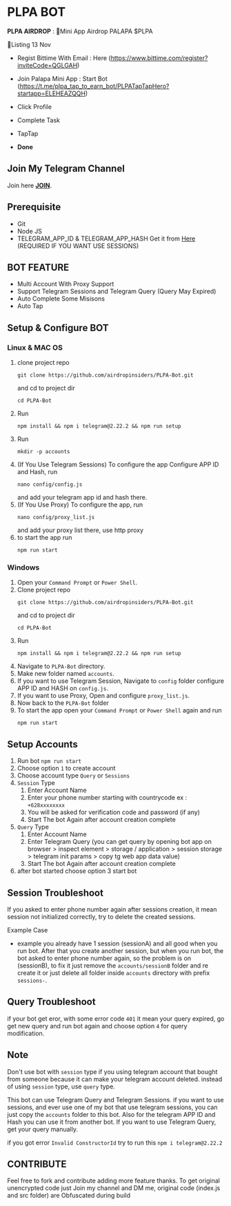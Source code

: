 # PLPA BOT

**PLPA AIRDROP** :
🔔Mini App Airdrop PALAPA $PLPA

📌Listing 13 Nov

- Regist Bittime With Email : Here (https://www.bittime.com/register?inviteCode=QGLGAH)
- Join Palapa Mini App : Start Bot (https://t.me/plpa_tap_to_earn_bot/PLPATapTapHero?startapp=ELEHEAZQQH)
- Click Profile
- Complete Task
- TapTap 

- **Done**

## Join My Telegram Channel

Join here
[**JOIN**](https://t.me/AirdropInsiderID).

## Prerequisite

- Git
- Node JS
- TELEGRAM_APP_ID & TELEGRAM_APP_HASH Get it from [Here](https://my.telegram.org/auth?to=apps) (REQUIRED IF YOU WANT USE SESSIONS)

## BOT FEATURE

- Multi Account With Proxy Support
- Support Telegram Sessions and Telegram Query (Query May Expired)
- Auto Complete Some Misisons
- Auto Tap

## Setup & Configure BOT

### Linux & MAC OS

1. clone project repo
   ```
   git clone https://github.com/airdropinsiders/PLPA-Bot.git
   ```
   and cd to project dir
   ```
   cd PLPA-Bot
   ```
2. Run
   ```
   npm install && npm i telegram@2.22.2 && npm run setup
   ```
3. Run
   ```
   mkdir -p accounts
   ```
4. (If You Use Telegram Sessions) To configure the app Configure APP ID and Hash, run
   ```
   nano config/config.js
   ```
   and add your telegram app id and hash there.
5. (If You Use Proxy) To configure the app, run
   ```
   nano config/proxy_list.js
   ```
   and add your proxy list there, use http proxy
6. to start the app run
   ```
   npm run start
   ```

### Windows

1. Open your `Command Prompt` or `Power Shell`.
2. Clone project repo
   ```
   git clone https://github.com/airdropinsiders/PLPA-Bot.git
   ```
   and cd to project dir
   ```
   cd PLPA-Bot
   ```
3. Run
   ```
   npm install && npm i telegram@2.22.2 && npm run setup
   ```
4. Navigate to `PLPA-Bot` directory.
5. Make new folder named `accounts`.
6. If you want to use Telegram Session, Navigate to `config` folder configure APP ID and HASH on `config.js`.
7. If you want to use Proxy, Open and configure `proxy_list.js`.
8. Now back to the `PLPA-Bot` folder
9.  To start the app open your `Command Prompt` or `Power Shell` again and run
    ```
    npm run start
    ```

## Setup Accounts

1. Run bot `npm run start`
2. Choose option `1` to create account
3. Choose account type `Query` or `Sessions`
4. `Session` Type
   1. Enter Account Name
   2. Enter your phone number starting with countrycode ex : `+628xxxxxxxx`
   3. You will be asked for verification code and password (if any)
   4. Start The bot Again after account creation complete
5. `Query` Type
   1. Enter Account Name
   2. Enter Telegram Query (you can get query by opening bot app on browser > inspect element > storage / application > session storage > telegram init params > copy tg web app data value)
   3. Start The bot Again after account creation complete
6. after bot started choose option 3 start bot

## Session Troubleshoot

If you asked to enter phone number again after sessions creation, it mean session not initialized correctly, try to delete the created sessions.

Example Case

- example you already have 1 session (sessionA) and all good when you run bot. After that you create another session, but when you run bot, the bot asked to enter phone number again, so the problem is on (sessionB), to fix it just remove the `accounts/sessionB` folder and re create it or just delete all folder inside `accounts` directory with prefix `sessions-`.

## Query Troubleshoot

if your bot get eror, with some error code `401` it mean your query expired, go get new query and run bot again and choose option `4` for query modification.

## Note

Don't use bot with `session` type if you using telegram account that bought from someone because it can make your telegram account deleted. instead of using `session` type, use `query` type.

This bot can use Telegram Query and Telegram Sessions. if you want to use sessions, and ever use one of my bot that use telegram sessions, you can just copy the `accounts` folder to this bot. Also for the telegram APP ID and Hash you can use it from another bot. If you want to use Telegram Query, get your query manually.

if you got error `Invalid ConstructorId` try to run this `npm i telegram@2.22.2`

## CONTRIBUTE

Feel free to fork and contribute adding more feature thanks. To get original unencrypted code just Join my channel and DM me, original code (index.js and src folder) are Obfuscated during build
